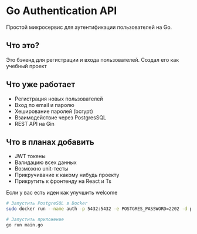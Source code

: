 # Go Authentication API

Простой микросервис для аутентификации пользователей на Go.

## Что это?

Это бэкенд для регистрации и входа пользователей. Создал его как учебный проект

## Что уже работает

- Регистрация новых пользователей
- Вход по email и паролю
- Хеширование паролей (bcrypt)
- Взаимодействие через PostgresSQL
- REST API на Gin

## Что в планах добавить

- JWT токены
- Валидацию всех данных
- Возможно unit-тесты
- Прикручивание к какому нибудь проекту
- Прикрутить к фронтенду на React и Ts

Если у вас есть идеи как улучшить welcome

```bash
# Запустить PostgreSQL в Docker
sudo docker run --name auth -p 5432:5432 -e POSTGRES_PASSWORD=2202 -d postgres:13.3

# Запустить приложение
go run main.go